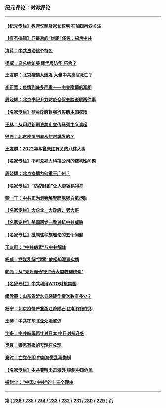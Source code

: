 ### 纪元评论：时政评论
---
#### [【纪元专栏】教育议题及家长权利 在加国再受关注](../../pages/nsc1025/n13889943.md) 
#### [【有冇搞错】习最后的“烂尾”任务：搞垮中共](../../pages/nsc1025/n13889717.md) 
#### [清荷：中共法治这个特色](../../pages/nsc1025/n13889673.md) 
#### [杨威：乌总统访美 俄代表访华 巧合？](../../pages/nsc1025/n13889440.md) 
#### [王友群：北京疫情大爆发 大量中共高官死亡？](../../pages/nsc1025/n13889267.md) 
#### [李正宽：疫情到底多严重——中共隐瞒的真相](../../pages/nsc1025/n13889386.md) 
#### [周晓辉：北京书记尹力防疫仓促变脸说明两件事](../../pages/nsc1025/n13889214.md) 
#### [【名家专栏】荷兰政府将强行买断本国农场](../../pages/nsc1025/n13888305.md) 
#### [王赫：从印尼新刑法禁止宣传马列主义谈起](../../pages/nsc1025/n13888828.md) 
#### [钟原：北京疫情到底从何时爆发的？](../../pages/nsc1025/n13888677.md) 
#### [王友群：2022年与曾庆红有关的八件大事](../../pages/nsc1025/n13888603.md) 
#### [【名家专栏】不可忽视大科技公司的结构性问题](../../pages/nsc1025/n13888374.md) 
#### [周晓辉：北京疫情为何重于广州？](../../pages/nsc1025/n13888484.md) 
#### [【名家专栏】“防疫封锁”让人更容易得病](../../pages/nsc1025/n13888301.md) 
#### [楚一丁：中共正为清零解套而甩锅白纸运动](../../pages/nsc1025/n13888194.md) 
#### [【名家专栏】大企业、大政府、老大哥](../../pages/nsc1025/n13887699.md) 
#### [【名家专栏】美国两党一致对抗中共威胁](../../pages/nsc1025/n13887692.md) 
#### [【名家专栏】批判性种族理论的五个问题](../../pages/nsc1025/n13887081.md) 
#### [王友群：“中共病毒”与中共解体](../../pages/nsc1025/n13887146.md) 
#### [杨威：党媒乱解“清零”放松却泄漏实情](../../pages/nsc1025/n13887338.md) 
#### [乾元：从“无为而治”到“治大国若翻烧饼”](../../pages/nsc1025/n13887392.md) 
#### [【名家专栏】中共利用WTO对抗美国](../../pages/nsc1025/n13887082.md) 
#### [阚沂蒙：山东省沂水县恶徒作案次数有多少？](../../pages/nsc1025/n13887378.md) 
#### [杨宁：北京疫情严重浙江降陨石 红朝终结在即](../../pages/nsc1025/n13887187.md) 
#### [王赫：中共在东北亚处境窘迫](../../pages/nsc1025/n13887006.md) 
#### [沈舟：中共航母再针对日本 中日对抗升级](../../pages/nsc1025/n13886924.md) 
#### [觅真：善恶有报的天理在兑现](../../pages/nsc1025/n13887007.md) 
#### [秦时：亡党在即 中南海慌乱再悔棋](../../pages/nsc1025/n13886932.md) 
#### [【名家专栏】中共警察出击海外 控制中国侨民](../../pages/nsc1025/n13886789.md) 
#### [掸封尘：“中国≠中共”的十三个理由](../../pages/nsc1025/n13886866.md) 

---
#### 第 [ [236](./236.md) / [235](./235.md) / [234](./234.md) / [233](./233.md) / [232](./232.md) / [231](./231.md) / [230](./230.md) / [229](./229.md) ] 页
